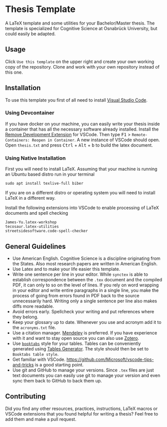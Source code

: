 # Thesis Template

A LaTeX template and some utilities for your Bachelor/Master thesis.
The template is specialized for Cognitive Science at Osnabrück University, but could easily be adapted.

## Usage

Click `Use this template` on the upper right and create your own working copy of the repository.
Clone and work with your own repository instead of this one.

## Installation

To use this template you first of all need to install [Visual Studio Code](https://code.visualstudio.com/).

### Using Devcontainer

If you have docker on your machine, you can easily write your thesis inside a container
that has all the necessary software already installed.
Install the [Remove Development Extension](https://marketplace.visualstudio.com/items?itemName=ms-vscode-remote.vscode-remote-extensionpack)
for VSCode. Then type <kbd>F1</kbd> > `Remote-Containers: Reopen in Container`.
A new instance of VSCode should open. Open `thesis.txt` and press <kbd>Ctrl</kbd> + <kbd>Alt</kbd> + <kbd>b</kbd>
to build the latex document.

### Using Native Installation

First you will need to install LaTeX. Assuming that your machine is running an Ubuntu based distro run in your terminal

    sudo apt install texlive-full biber

If you are on a different distro or operating system you will need to install LaTeX in a different way.

Install the following extensions into VSCode to enable processing of LaTeX documents and spell checking

    James-Yu.latex-workshop
    tecosaur.latex-utilities
    streetsidesoftware.code-spell-checker

## General Guidelines

* Use American English. Cognitive Science is a discipline originating from the States. Also most research papers are written in American English.
* Use Latex and to make your life easier this template.
* Write one sentence per line in your editor.  While `synctex` is able to establish correspondence between the `.tex` document
  and the compiled PDF, it can only to so on the level of lines. If you rely on word wrapping in your editor and write entire
  paragraphs in a single line, you make the process of going from errors found in PDF back to the source unnecessarily hard.
  Writing only a single sentence per line also makes diffs more readable.
* Avoid errors early. Spellcheck your writing and put references where they belong.
* Keep your glossary up to date. Whenever you use and acronym add it to the `acronyms.txt` file.
* Use a citation manager. [Mendeley](https://www.mendeley.com/) is preferred. 
  If you have experience with it and want to stay open source you can also use [Zotero](https://www.zotero.org/).
* Use [`booktabs`](https://inf.ethz.ch/personal/markusp/teaching/guides/guide-tables.pdf) style for your tables. Tables can be conveniently 
  generated using [Tables Generator](http://www.tablesgenerator.com/latex_tables).
  The style should then be set to `Booktabs table style`.
* Get familiar with VSCode. https://github.com/Microsoft/vscode-tips-and-tricks is a good starting point.
* Use git and GitHub to manage your versions. Since `.tex` files are just text documents
  you can easily use git to manage your version and even sync them back to GitHub to back them up. 

## Contributing

Did you find any other resources, practices, instructions, LaTeX macros or VSCode extensions
that you found helpful for writing a thesis? Feel free to add them and make a pull
request.
